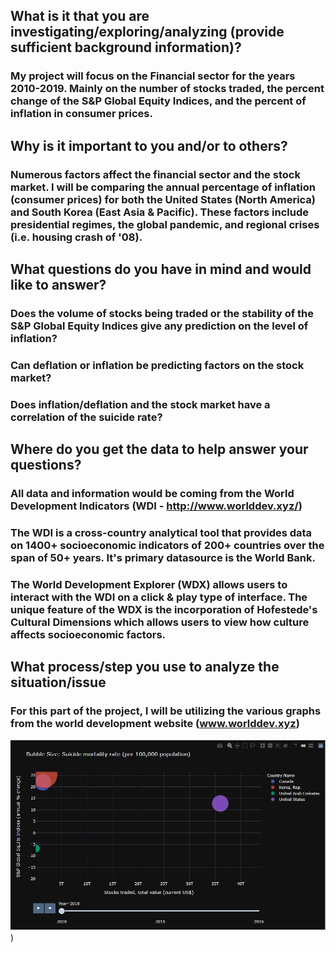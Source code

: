 ## What is it that you are investigating/exploring/analyzing (provide sufficient background information)?
### My project will focus on the Financial sector for the years 2010-2019. Mainly on the number of stocks traded, the percent change of the S&P Global Equity Indices, and the percent of inflation in consumer prices. 

## Why is it important to you and/or to others?
### Numerous factors affect the financial sector and the stock market. I will be comparing the annual percentage of inflation (consumer prices) for both the United States (North America) and South Korea (East Asia & Pacific). These factors include presidential regimes, the global pandemic, and regional crises (i.e. housing crash of '08). 

## What questions do you have in mind and would like to answer?
### Does the volume of stocks being traded or the stability of the S&P Global Equity Indices give any prediction on the level of inflation?
### Can deflation or inflation be predicting factors on the stock market?
### Does inflation/deflation and the stock market have a correlation of the suicide rate?

## Where do you get the data to help answer your questions?
### All data and information would be coming from the World Development Indicators (WDI - http://www.worlddev.xyz/) 
### The WDI is a cross-country analytical tool that provides data on 1400+ socioeconomic indicators of 200+ countries over the span of 50+ years. It's primary datasource is the World Bank.
### The World Development Explorer (WDX) allows users to interact with the WDI on a click & play type of interface. The unique feature of the WDX is the incorporation of Hofestede's Cultural Dimensions which allows users to view how culture affects socioeconomic factors. 

## What process/step you use to analyze the situation/issue
### For this part of the project, I will be utilizing the various graphs from the world development website (www.worlddev.xyz)

![](charts/2010.png))

